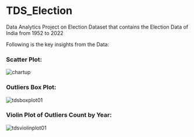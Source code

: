 # TDS_Election
Data Analytics Project on Election Dataset that contains the Election Data of India from 1952 to 2022


Following is the key insights from the Data: 

### Scatter Plot: 
![chartup](https://github.com/user-attachments/assets/b8948a0b-a71b-4876-9bd1-bc3633c9b94e)


### Outliers Box Plot:
![tdsboxplot01](https://github.com/user-attachments/assets/5940c831-5fb3-4a8e-b5ae-164f399e2f47)

### Violin Plot of Outliers Count by Year:
![tdsviolinplot01](https://github.com/user-attachments/assets/63e0e2db-761d-4442-be3d-3dde9b7f6367)


